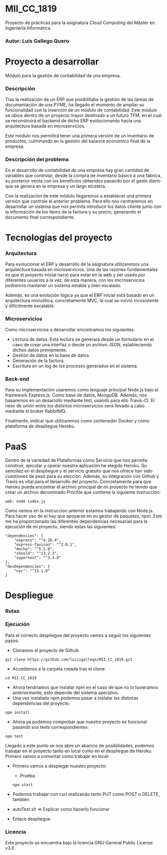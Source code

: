 # MII_CC_1819

Proyecto de prácticas para la asignatura Cloud Computing del Máster en Ingeniería Informática.

### Autor: Luis Gallego Quero

# Proyecto a desarrollar

Módulo para la gestión de contabilidad de una empresa.

### Descripción

Tras la realización de un ERP que posibilitaba la gestión de las tareas de documentación de una PYME, ha llegado el momento de ampliar su funcionalidad con la inserción de un módulo de contabilidad. Este módulo se ubica dentro de un proyecto mayor destinado a un futuro TFM, en el cual se reconstruirá el backend de dicho ERP evolucionando hacia una arquitectura basada en microservicios. 

Este módulo nos permitirá tener una primera versión de un inventario de productos, culminando en la gestión del balance económico final de la empresa.

### Descripción del problema

En el desarrollo de contabilidad de una empresa hay gran cantidad de variables que controlar, desde la compra de inventario básico a una fábrica, su posterior venta con los beneficios obtenidos pasando por el gasto diario que se genera en la empresa y un largo etcetera.

Con la realización de este módulo llegaremos a establecer una primera versión que controle el anterior problema. Para ello nos centraremos en desarrollar un sistema que nos permita introducir los datos cliente junto con la información de los items de la factura y su precio, generando el documento final correspondiente. 

# Tecnologías del proyecto

### Arquitectura

Para evolucionar el ERP y desarrollo de la asignatura utilizaremos una arquitectura basada en microservicios. Una de las razones fundamentales es que el proyecto inicial nació para estar en la web y ser usado por diferentes usuarios a la vez, de esta manera, con los microservicios podremos mantener un sistema estable y bien escalado.

Además, es una evolución lógica ya que el ERP inicial está basado en un arquitectura monolítica, concretamente MVC, la cual se volvió incosistente y difícilmente escalable.

### Microservicios

Como microservicios a desarrollar encontramos los siguientes:

- Lectura de datos. Esta lectura se generará desde un formulario en el caso de crear una interfaz o desde un archivo JSON, estableciendo dichos datos previamente. 
- Gestión de datos en la base de datos.
- Generación de la factura.
- Escritura en un log de los procesos generados en el sistema.

### Back-end

Para su implementación usaremos como lenguaje principal Node.js bajo el framework Express.js. Como base de datos, MongoDB. Además, nos basaremos en un desarrollo mediante test, usando para ello Travis-CI. El nexo de unión entre los distintos microservicios será llevado a cabo mediante el broker RabbitMQ.

Finalmente, indicar que utilizaremos como contenedor Docker y como plataforma de despliegue Heroku.

# PaaS

Dentro de la variedad de Plataformas como Servicio que nos permita construir, ejecutar y operar nuestra aplicación he elegido Heroku. Su sencillez en el despliegue y el servicio gratuito que nos ofrece han sido cuestiones de peso para su elección. Además, su integración con Github y Travis es vital para el desarrollo del proyecto. Concretamente para que Heroku pueda encontrar el archivo principal de mi proyecto he tenido que crear un archivo denominado Procfile que contiene la siguiente instrucción:
~~~
web: node index.js 
~~~
Como vemos en la instruccion anterior estamos trabajando con Node.js. Para hacer uso de el hay que apoyarse en su gestor de paquetes, npm. Este me ha proporcionado las diferentes dependencias necesarias para la ejecución de mi proyecto, siendo estas las siguientes:
~~~
"dependencies": {
    "express": "^4.16.4",
    "express-favicon": "^2.0.1",
    "mocha": "^5.2.0",
    "should": "^13.2.3",
    "supertest": "^3.3.0"
},
"devDependencies": {
    "nyc": "^13.1.0"
}
~~~

# Despliegue

### Rutas

### Ejecución

 Para el correcto despliegue del proyecto vamos a seguir los siguientes pasos:
 - Clonamos el proyecto de Github
 ~~~
 git clone https://github.com/luiisgallego/MII_CC_1819.git
 ~~~
 - Accedemos a la carpeta creada tras el clone:
 ~~~
 cd MII_CC_1819
 ~~~
 - Ahora tendriamos que instalar npm en el caso de que no lo tuvieramos anteriormente, esto depende del sistema operativo.
 - Una vez instalado npm podemos pasar a instalar las distintas dependencias del proyecto:
 ~~~
 npm install
 ~~~
- Ahora ya podemos comprobar que nuestro proyecto es funcional pasando sus tests correspondientes:
 ~~~
 npm test
 ~~~ 

Llegado a este punto se nos abre un abanico de posibilidades, podemos trabajar en el proyecto tanto en local como en el despliegue de Heroku. Primero vamos a comentar como trabajar en local:
- Primero vamos a desplegar nuestro proyecto:
    - Prueba
    ~~~
    npm start
    ~~~ 
 

- Podemos trabajar con curl realizando tanto PUT como POST o DELETE, también


 - autoTest.sh => Explicar como hacerlo funcionar

 - Enlace despliegue

### Licencia

Este proyecto se encuentra bajo la licencia GNU General Public License v3.0
